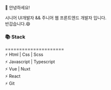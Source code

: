 👋 안녕하세요! 

시니어 UI개발자 && 주니어 웹 프론트엔드 개발자 입니다.  
반갑습니다.😄

### 📚 Stack  
=====================  
⚡ Html | Css | Scss  
⚡ Javascript | Typescript  
⚡ Vue | Nuxt  
⚡ React  
⚡ Git
